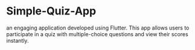 # Simple-Quiz-App
an engaging application developed using Flutter. This app allows users to participate in a quiz with multiple-choice questions and view their scores instantly.
